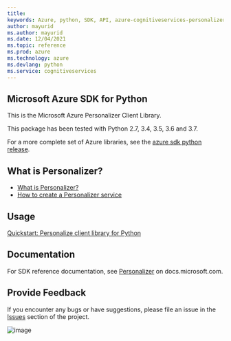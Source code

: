 ```yaml
---
title: 
keywords: Azure, python, SDK, API, azure-cognitiveservices-personalizer, cognitiveservices
author: mayurid
ms.author: mayurid
ms.date: 12/04/2021
ms.topic: reference
ms.prod: azure
ms.technology: azure
ms.devlang: python
ms.service: cognitiveservices
---
```


## Microsoft Azure SDK for Python

This is the Microsoft Azure Personalizer Client Library.

This package has been tested with Python 2.7, 3.4, 3.5, 3.6 and 3.7.

For a more complete set of Azure libraries, see the
[azure sdk python release](https://aka.ms/azsdk/python/all).

## What is Personalizer?

  - [What is
    Personalizer?](https://docs.microsoft.com/azure/cognitive-services/personalizer/what-is-personalizer)
  - [How to create a Personalizer
    service](https://docs.microsoft.com/azure/cognitive-services/personalizer/how-to-settings)

## Usage

[Quickstart: Personalize client library for
Python](https://docs.microsoft.com/azure/cognitive-services/personalizer/sdk-learning-loop?pivots=programming-language-python)

## Documentation

For SDK reference documentation, see
[Personalizer](https://docs.microsoft.com/python/api/overview/azure/) on
docs.microsoft.com.

## Provide Feedback

If you encounter any bugs or have suggestions, please file an issue in
the [Issues](https://github.com/Azure/azure-sdk-for-python/issues)
section of the project.

![image](https://azure-sdk-impressions.azurewebsites.net/api/impressions/azure-sdk-for-python%2Fazure-cognitiveservices-personalizer%2FREADME.png)


